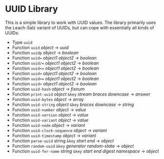 # UUID Library

This is a simple library to work with UUID values. The library primarily
uses the Leach-Salz variant of UUIDs, but can cope with essentially all
kinds of UUIDs.

- Type `uuid`
- Function `uuid` _object_ &rarr; _uuid_
- Function `uuidp` _object_ &rarr; _boolean_
- Function `uuid=` _object1_ _object2_ &rarr; _boolean_
- Function `uuid/=` _object1_ _object2_ &rarr; _boolean_
- Function `uuid<=` _object1_ _object2_ &rarr; _boolean_
- Function `uuid<` _object1_ _object2_ &rarr; _boolean_
- Function `uuid>=` _object1_ _object2_ &rarr; _boolean_
- Function `uuid>` _object1_ _object2_ &rarr; _boolean_
- Function `uuid-hash` _object_ &rarr; _fixnum_
- Function `print-uuid` _object_ `&key` _stream_ _braces_ _downcase_ &rarr; _answer_
- Function `uuid-bytes` _object_ &rarr; _array_
- Function `uuid-string` _object_ `&key` _braces_ _downcase_ &rarr; _string_
- Function `uuid-number` _object_ &rarr; _value_
- Function `uuid-version` _object_ &rarr; _value_
- Function `uuid-variant` _object_ &rarr; _value_
- Function `uuid-node` _object_ &rarr; _variant_
- Function `uuid-clock-sequence` _object_ &rarr; _variant_
- Function `uuid-timestamp` _object_ &rarr; _variant_
- Function `parse-uuid` string `&key` _start_ _end_ &rarr; _object_
- Function `random-uuid` `&key` _generator_ _random-state_ &rarr; _object_
- Function `uuid-for-name` _string_ `&key` _start_ _end_ _digest_ _namespace_ &rarr; _object_
